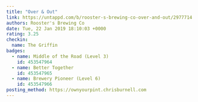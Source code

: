```yaml
---
title: "Over & Out"
link: https://untappd.com/b/rooster-s-brewing-co-over-and-out/2977714
authors: Rooster's Brewing Co
date: Tue, 22 Jan 2019 18:10:03 +0000
rating: 3.25
checkin:
  name: The Griffin
badges:
  - name: Middle of the Road (Level 3)
    id: 453547964
  - name: Better Together
    id: 453547965
  - name: Brewery Pioneer (Level 6)
    id: 453547966
posting_method: https://ownyourpint.chrisburnell.com
---
```

